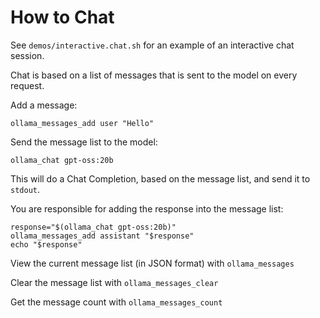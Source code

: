 # How to Chat

See `demos/interactive.chat.sh` for an example of an interactive chat session.

Chat is based on a list of messages that is sent to the model on every request.

Add a message:
```
ollama_messages_add user "Hello"
```

Send the message list to the model:
```
ollama_chat gpt-oss:20b
```

This will do a Chat Completion, based on the message list, and send it to `stdout`.

You are responsible for adding the response into the message list:
```
response="$(ollama_chat gpt-oss:20b)"
ollama_messages_add assistant "$response"
echo "$response"
```

View the current message list (in JSON format) with `ollama_messages`

Clear the message list with `ollama_messages_clear`

Get the message count with `ollama_messages_count`
